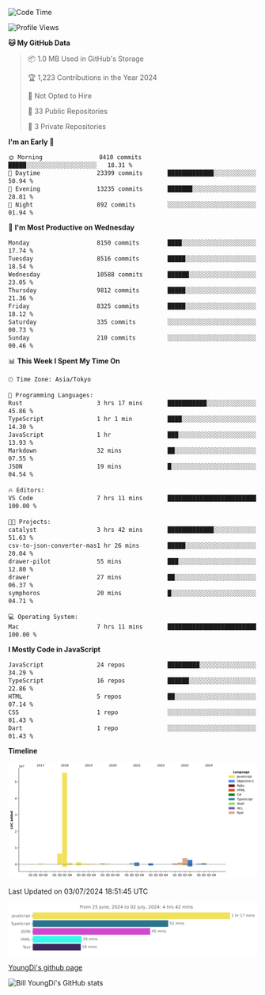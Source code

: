 <!--START_SECTION:waka-->
![Code Time](http://img.shields.io/badge/Code%20Time-778%20hrs%2050%20mins-blue)

![Profile Views](http://img.shields.io/badge/Profile%20Views-0-blue)

**🐱 My GitHub Data** 

> 📦 1.0 MB Used in GitHub's Storage 
 > 
> 🏆 1,223 Contributions in the Year 2024
 > 
> 🚫 Not Opted to Hire
 > 
> 📜 33 Public Repositories 
 > 
> 🔑 3 Private Repositories 
 > 
**I'm an Early 🐤** 

```text
🌞 Morning                8410 commits        █████░░░░░░░░░░░░░░░░░░░░   18.31 % 
🌆 Daytime                23399 commits       █████████████░░░░░░░░░░░░   50.94 % 
🌃 Evening                13235 commits       ███████░░░░░░░░░░░░░░░░░░   28.81 % 
🌙 Night                  892 commits         ░░░░░░░░░░░░░░░░░░░░░░░░░   01.94 % 
```
📅 **I'm Most Productive on Wednesday** 

```text
Monday                   8150 commits        ████░░░░░░░░░░░░░░░░░░░░░   17.74 % 
Tuesday                  8516 commits        █████░░░░░░░░░░░░░░░░░░░░   18.54 % 
Wednesday                10588 commits       ██████░░░░░░░░░░░░░░░░░░░   23.05 % 
Thursday                 9812 commits        █████░░░░░░░░░░░░░░░░░░░░   21.36 % 
Friday                   8325 commits        █████░░░░░░░░░░░░░░░░░░░░   18.12 % 
Saturday                 335 commits         ░░░░░░░░░░░░░░░░░░░░░░░░░   00.73 % 
Sunday                   210 commits         ░░░░░░░░░░░░░░░░░░░░░░░░░   00.46 % 
```


📊 **This Week I Spent My Time On** 

```text
🕑︎ Time Zone: Asia/Tokyo

💬 Programming Languages: 
Rust                     3 hrs 17 mins       ███████████░░░░░░░░░░░░░░   45.86 % 
TypeScript               1 hr 1 min          ████░░░░░░░░░░░░░░░░░░░░░   14.30 % 
JavaScript               1 hr                ███░░░░░░░░░░░░░░░░░░░░░░   13.93 % 
Markdown                 32 mins             ██░░░░░░░░░░░░░░░░░░░░░░░   07.55 % 
JSON                     19 mins             █░░░░░░░░░░░░░░░░░░░░░░░░   04.54 % 

🔥 Editors: 
VS Code                  7 hrs 11 mins       █████████████████████████   100.00 % 

🐱‍💻 Projects: 
catalyst                 3 hrs 42 mins       █████████████░░░░░░░░░░░░   51.63 % 
csv-to-json-converter-mas1 hr 26 mins        █████░░░░░░░░░░░░░░░░░░░░   20.04 % 
drawer-pilot             55 mins             ███░░░░░░░░░░░░░░░░░░░░░░   12.80 % 
drawer                   27 mins             ██░░░░░░░░░░░░░░░░░░░░░░░   06.37 % 
symphoros                20 mins             █░░░░░░░░░░░░░░░░░░░░░░░░   04.71 % 

💻 Operating System: 
Mac                      7 hrs 11 mins       █████████████████████████   100.00 % 
```

**I Mostly Code in JavaScript** 

```text
JavaScript               24 repos            █████████░░░░░░░░░░░░░░░░   34.29 % 
TypeScript               16 repos            ██████░░░░░░░░░░░░░░░░░░░   22.86 % 
HTML                     5 repos             ██░░░░░░░░░░░░░░░░░░░░░░░   07.14 % 
CSS                      1 repo              ░░░░░░░░░░░░░░░░░░░░░░░░░   01.43 % 
Dart                     1 repo              ░░░░░░░░░░░░░░░░░░░░░░░░░   01.43 % 
```



**Timeline**

![Lines of Code chart](https://raw.githubusercontent.com/Youngdi/Youngdi/master/assets/bar_graph.png)


 Last Updated on 03/07/2024 18:51:45 UTC
<!--END_SECTION:waka-->

![wakatime](./images/stat.svg)

[YoungDi's github page](https://youngdi.github.io)

![Bill YoungDi's GitHub stats](https://github-readme-stats.vercel.app/api?username=youngdi&count_private=true&show_icons=true)
